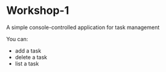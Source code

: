 # Workshop-1

A simple console-controlled application for task management 

You can:
- add a task 
- delete a task
- list a task
